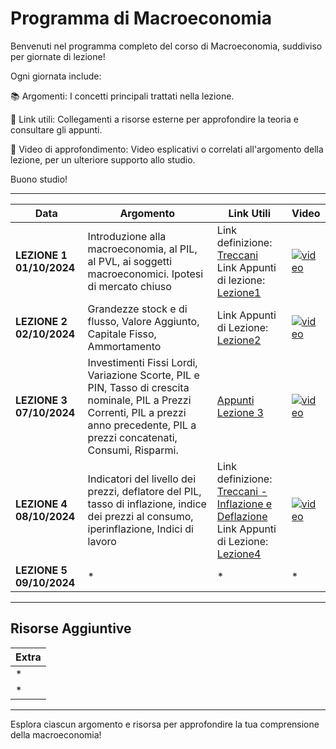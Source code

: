 # Programma di Macroeconomia

Benvenuti nel programma completo del corso di Macroeconomia, suddiviso per giornate di lezione!

Ogni giornata include:

📚 Argomenti: I concetti principali trattati nella lezione.

🔗 Link utili: Collegamenti a risorse esterne per approfondire la teoria e consultare gli appunti.

🎥 Video di approfondimento: Video esplicativi o correlati all'argomento della lezione, per un ulteriore supporto allo studio.

Buono studio!

---

| **Data**       | **Argomento**                                                                                                    | **Link Utili**                                                                                                                                            | **Video**                                  |
|----------------|------------------------------------------------------------------------------------------------------------------|-----------------------------------------------------------------------------------------------------------------------------------------------------------|--------------------------------------------|
| **LEZIONE 1 01/10/2024** | Introduzione alla macroeconomia, al PIL, al PVL, ai soggetti macroeconomici. Ipotesi di mercato chiuso            | Link definizione: [Treccani](https://www.treccani.it/enciclopedia/macroeconomia/) <br> Link Appunti di lezione: [Lezione1](https://github.com/dabi-rac/University/tree/main/1%C2%B0%20Semestre/Macro/Prima%20Lezione_First%20Lesson%201.10.2024) | [![video](https://img.youtube.com/vi/aUh7_Iy19oI/0.jpg)](https://youtu.be/aUh7_Iy19oI?si=iS3-6IC6oRi05EqM) |
| **LEZIONE 2 02/10/2024** | Grandezze stock e di flusso, Valore Aggiunto, Capitale Fisso, Ammortamento                                        | Link Appunti di Lezione: [Lezione2](https://github.com/dabi-rac/University/tree/main/1%C2%B0%20Semestre/Macro/Seconda%20Lezione%202.10.2024)              | [![video](https://img.youtube.com/vi/EgudVdeHQME/0.jpg)](https://youtu.be/EgudVdeHQME?si=0kMAYbdiZbeh0yRg)  |
| **LEZIONE 3 07/10/2024** | Investimenti Fissi Lordi, Variazione Scorte, PIL e PIN, Tasso di crescita nominale, PIL a Prezzi Correnti, PIL a prezzi anno precedente, PIL a prezzi concatenati, Consumi, Risparmi.                                                                                                               | [Appunti Lezione 3](https://github.com/dabi-rac/University/tree/main/1°%20Semestre/Macro/Lezione%203%20Macro%207.10.2024)                                                                                                                                                        | [![video](https://img.youtube.com/vi/oe3KofofI6k/0.jpg)](https://www.youtube.com/watch?v=oe3KofofI6k)                                          |
| **LEZIONE 4 08/10/2024** | Indicatori del livello dei prezzi, deflatore del PIL, tasso di inflazione, indice dei prezzi al consumo, iperinflazione, Indici di lavoro | Link definizione: [Treccani - Inflazione e Deflazione](https://www.treccani.it/enciclopedia/inflazione-e-deflazione_(Enciclopedia-dei-ragazzi)/) <br> Link Appunti di Lezione: [Lezione4](https://github.com/dabi-rac/University/tree/main/1%C2%B0%20Semestre/Macro/Quarta%20Lezione%208.10.2024) | [![video](https://img.youtube.com/vi/uQXyi-IDFFc/0.jpg)](https://youtu.be/uQXyi-IDFFc?si=iHbhJTMkpdhaSjQ3) |
| **LEZIONE 5 09/10/2024** | *                                                                                                              | *                                                                                                                                                         | *                                          |

---

## Risorse Aggiuntive

| **Extra**                       |
|---------------------------------|
| *                               |
| *                               |

---

Esplora ciascun argomento e risorsa per approfondire la tua comprensione della macroeconomia!
